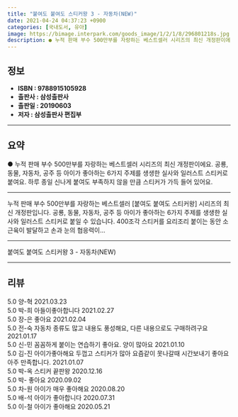```yaml
---
title: "붙여도 붙여도 스티커왕 3 - 자동차(NEW)"
date: 2021-04-24 04:37:23 +0900
categories: [국내도서, 유아]
image: https://bimage.interpark.com/goods_image/1/2/1/8/296801218s.jpg
description: ● 누적 판매 부수 500만부를 자랑하는 베스트셀러 시리즈의 최신 개정판이에요. 공룡, 동물, 자동차, 공주 등 아이가 좋아하는 6가지 주제를 생생한 실사와 일러스트 스티커로 붙여요. 하루 종일 신나게 붙여도 부족하지 않을 만큼 스티커가 가득 들어 있어요.
---
```


## **정보**

- **ISBN : 9788915105928**
- **출판사 : 삼성출판사**
- **출판일 : 20190603**
- **저자 : 삼성출판사 편집부**

------



## **요약**

●  누적 판매 부수 500만부를 자랑하는 베스트셀러  시리즈의 최신 개정판이에요. 공룡, 동물, 자동차, 공주 등 아이가 좋아하는 6가지 주제를 생생한 실사와 일러스트 스티커로 붙여요. 하루 종일 신나게 붙여도 부족하지 않을 만큼 스티커가 가득 들어 있어요.

------

누적 판매 부수 500만부를 자랑하는 베스트셀러 [붙여도 붙여도 스티커왕] 시리즈의 최신 개정판입니다. 공룡, 동물, 자동차, 공주 등 아이가 좋아하는 6가지 주제를 생생한 실사와 일러스트 스티커로 붙일 수 있습니다. 400조각 스티커를 요리조리 붙이는 동안 소근육이 발달하고 손과 눈의 협응력이... 

------


붙여도 붙여도 스티커왕 3 - 자동차(NEW) 

------


## **리뷰** 

5.0 양-혁  2021.03.23 <br/>5.0 박-희 아들이좋아합니다 2021.02.27 <br/>5.0 장-은 좋아요 2021.02.04 <br/>5.0 전-숙 자동차 종류도 많고 내용도 풍성해요, 다른 내용으로도 구매하려구요 2021.01.17 <br/>5.0 신-민 꼼꼼하게 붙이는 연습하기 좋아요.
양이 많아요 2021.01.10 <br/>5.0 김-진 아이가좋아해요 두껍고 스티커가 많아 요즘같이 못나갈때 시간보내기 좋아요 아주 만족합니다. 2021.01.07 <br/>5.0 박-옥 스티커 끝판왕 2020.12.16 <br/>5.0 박- 좋아요 2020.09.02 <br/>5.0 차-원 아이가 매우 좋아해요 2020.08.20 <br/>5.0 배-석 아이가 좋아합니다 2020.07.31 <br/>5.0 이-철 아이가 좋아해요 2020.05.21 <br/>